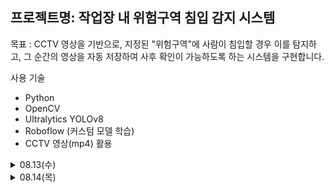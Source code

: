 프로젝트명: 작업장 내 위험구역 침입 감지 시스템
---
목표 : 
CCTV 영상을 기반으로, 지정된 "위험구역"에 사람이 침입할 경우 이를 탐지하고,
그 순간의 영상을 자동 저장하여 사후 확인이 가능하도록 하는 시스템을 구현합니다.

사용 기술
- Python
- OpenCV
- Ultralytics YOLOv8
- Roboflow (커스텀 모델 학습)
- CCTV 영상(mp4) 활용

<details>
<summary>08.13(수)</summary>  

# 관련제품 (링크)
[한화비전](https://www.hanwhavision.com/ko/products/camera/network/bullet/qno-c8013r/)

# 한계점
작업장 내 위험구역(중장비)에서 사람 인식을 잘 못하여 위험함

# 개선점
opencv, tensorflow, yolo로 cctv 영상에서 사람을 탐지하는 기술을 활용하여 개선함.

15분간 실제 제품 사용
- 제품 : Hanwha Vision
- 체험 방식 : 데모 영상 및 제품 설명, 데모 UI 확인 (지금 cctv를 사용해볼 수 있는 방법이 없음)

불편한 점
- "위험 구역" 별도 설정 시 고가의 전용 솔루션이 필요함
- 실시간 탐지된 결과를 로그로 저장하거나, 영상 다운로드 기능이 없는 경우 많음
- 탐지 정확도와 상관없이 경고 알림이 너무 자주 울림 (과잉 경고 → 무시하게 됨)
기록 : 위험구역을 드래그해서 설정하는 게 왜 이렇게 어려운 거지?

경쟁사 제품 사용
- 제품 : Camzify AI
- 차이점 : 탐지 이벤트를 자동으로 녹화하고, 클립을 분류해서 저장하는 시스템 (설명서 확인)

사용자 리뷰 스캔
(제품 리뷰 사이트 확인 해보니)
1. 탐지를 정확하게 하지 못한다(그림자, 장비, 작은 동작도 사람으로 탐지됨)
2. 위험구역 설정이 어렵다(일반 사용자가 설정하거나 수정하기 어려움)
3. 탐지후 영상 자동 저장이 없다(상황이 지나가면 기록이 남지 않아 문제 추적 불가)
- 기록 : 현장 관리자들이 설정하는 데 어려움을 겪는다


가장 짜증나는 것
- 위험구역에 사람이 침입했을 때, 그 순간의 영상이 자동 저장되지 않아 사후 확인이 어렵다.
  -> 경고는 잘 울리는데, 기록으로 남지 않으면 의미가 없다.

1시간 안에 테스트 가능한 것
- mp4파일 불러와서 위에 기술들을 사용해 인식하고 영상을 저장
</details>

<details>
<summary>08.14(목)</summary>  
</details>